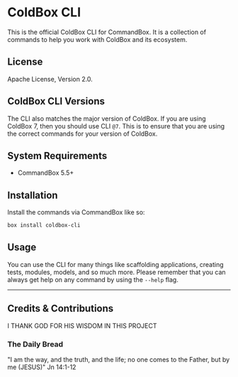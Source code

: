 # ColdBox CLI

This is the official ColdBox CLI for CommandBox.  It is a collection of commands to help you work with ColdBox and its ecosystem.

## License

Apache License, Version 2.0.

## ColdBox CLI Versions

The CLI also matches the major version of ColdBox.  If you are using ColdBox 7, then you should use CLI `@7`.  This is to ensure that you are using the correct commands for your version of ColdBox.

## System Requirements

- CommandBox 5.5+

## Installation

Install the commands via CommandBox like so:

```bash
box install coldbox-cli
```

## Usage

You can use the CLI for many things like scaffolding applications, creating tests, modules, models, and so much more.  Please remember that you can always get help on any command by using the `--help` flag.

----

## Credits & Contributions

I THANK GOD FOR HIS WISDOM IN THIS PROJECT

### The Daily Bread

"I am the way, and the truth, and the life; no one comes to the Father, but by me (JESUS)" Jn 14:1-12
